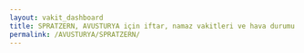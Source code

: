 ```yaml
---
layout: vakit_dashboard
title: SPRATZERN, AVUSTURYA için iftar, namaz vakitleri ve hava durumu - ilçe/eyalet seç
permalink: /AVUSTURYA/SPRATZERN/
---
```


<script type="text/javascript">
  var GLOBAL_COUNTRY = 'AVUSTURYA';
  var GLOBAL_CITY = 'SPRATZERN';
  var GLOBAL_STATE = '';
  var lat = 72;
  var lon = 21;
</script>
